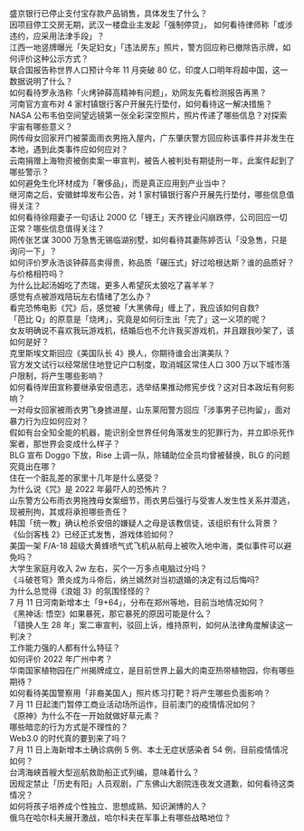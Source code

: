 盛京银行已停止支付宝存款产品销售，具体发生了什么？  
因项目停工交房无期，武汉一楼盘业主发起「强制停贷」， 如何看待律师称「或涉违约，应采用法津手段」？  
江西一地竖牌曝光「失足妇女」「违法房东」照片，警方回应称已撤除告示牌，如何评价这种公示方式？  
联合国报告称世界人口预计今年 11 月突破 80 亿，印度人口明年将超中国，这一数据说明了什么？  
如何看待罗永浩称「火烤钟薛高精神有问题」，劝网友先看检测报告再黑？  
河南官方宣布对 4 家村镇银行客户开展先行垫付，如何看待这一解决措施？  
NASA 公布韦伯空间望远镜第一张全彩深空照片，照片传递了哪些信息？对探索宇宙有哪些意义？  
网传母女回家开门被蒙面雨衣男拖入屋内，广东肇庆警方回应称该事件并非发生在本地，遇到此类事件应如何应对？  
云南捐赠上海物资被倒卖案一审宣判，被告人被判处有期徒刑一年，此案件起到了哪些警示？  
如何避免生化环材成为「奢侈品」，而是真正应用到产业当中？  
继河南之后，安徽蚌埠发布公告，对 1 家村镇银行客户开展先行垫付，哪些信息值得关注？  
如何看待徐翔妻子一句话让 2000 亿「锂王」天齐锂业闪崩跌停，公司回应一切正常？哪些信息值得关注？  
网传张艺谋 3000 万急售无锡临湖别墅，如何看待其妻陈婷否认「没急售，只是询问一下」？  
如何评价罗永浩谈钟薛高卖得贵，称品质「碾压式」好过哈根达斯？谁的品质好？与价格相符吗？  
为什么比起汤姆吃了杰瑞，更多人希望灰太狼吃了喜羊羊？  
感觉有点被游戏陪玩左右情绪了怎么办？  
看完恐怖电影《咒》后，感觉被「大黑佛母」缠上了，我应该如何自救?  
「芭比 Q」的原意是「烧烤」，究竟是如何衍生出「完了」这一义项的呢？  
女友明确说不喜欢我玩游戏机，结婚后也不允许我买游戏机，并且跟我吵架了，该如何是好？  
克里斯埃文斯回应《美国队长 4》换人，你期待谁会出演美队？  
官方发文试行以经常居住地登记户口制度，取消城区常住人口 300 万以下城市落户限制，将产生哪些影响？  
如何看待岸田宣称要继承安倍遗志，选举结果推动修宪步伐？这对日本政坛有何影响？  
一对母女回家被雨衣男飞身掳进屋，山东莱阳警方回应「涉事男子已拘留」，面对暴力行为应如何应对？  
假如有台全知全能的机器，能识别全世界任何角落发生的犯罪行为，并立即杀死作案者，那世界会变成什么样子？  
BLG 宣布 Doggo 下放，Rise 上调一队，除辅助位全员均曾被替换，BLG 的问题究竟出在哪？  
住在一个脏乱差的家里十几年是什么感受？  
为什么说《咒》是 2022 年最吓人的恐怖片？  
山东警方公布雨衣男拖拽母女案细节，雨衣男后强行与受害人发生性关系并潜逃，现被刑拘，其或将承担哪些责任？  
韩国「统一教」确认枪杀安倍的嫌疑人之母是该教信徒，该组织有什么背景？  
《仙剑客栈 2》已经正式发售，游戏体验如何？  
美国一架 F/A-18 超级大黄蜂喷气式飞机从航母上被吹入地中海，类似事件可以避免吗？  
大学生家庭月收入 2w 左右，买个一万多点电脑过分吗？  
《斗破苍穹》萧炎成为斗帝后，纳兰嫣然对当初退婚的决定有过后悔吗?  
为什么总觉得《浪姐 3》的氛围怪怪的？  
7 月 11 日河南新增本土「9+64」，分布在郑州等地，目前当地情况如何？  
《黑神话: 悟空》如果暴死，那它暴死的原因可能是什么？  
「错换人生 28 年」案二审宣判，驳回上诉，维持原判，如何从法律角度解读这一判决？  
工作能力强的人都有什么特征？  
如何评价 2022 年广州中考？  
华南国家植物园在广州揭牌成立，是目前世界上最大的南亚热带植物园，你有哪些期待？  
如何看待美国警察用「非裔美国人」照片练习打靶？将产生哪些负面影响？  
7 月 11 日起澳门暂停工商业活动场所运作，目前澳门的疫情情况如何？  
《原神》为什么不在一开始就做好草元素？  
哪些暗恋的行为方式是不理性的？  
Web3.0 的时代真的要到来了吗？  
7 月 11 日上海新增本土确诊病例 5 例、本土无症状感染者 54 例，目前疫情情况如何？  
台湾海峡首艘大型巡航救助船正式列编，意味着什么？  
因规定禁止「历史有阳」人员观剧，广东佛山大剧院连夜发文道歉，如何看待这类情况？  
如何将孩子培养成个性独立、思想成熟、知识渊博的人？  
俄乌在哈尔科夫展开激战，哈尔科夫在军事上有哪些战略地位？  
